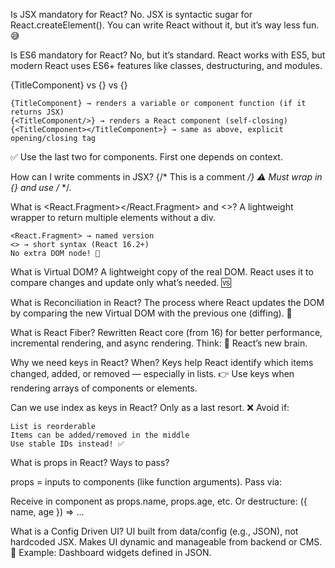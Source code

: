 Is JSX mandatory for React? 
No. JSX is syntactic sugar for React.createElement(). You can write React without it, but it’s way less fun. 😅 
 
Is ES6 mandatory for React? 
No, but it’s standard. React works with ES5, but modern React uses ES6+ features like classes, destructuring, and modules. 
 
{TitleComponent} vs {<TitleComponent/>} vs {<TitleComponent></TitleComponent>} 

    {TitleComponent} → renders a variable or component function (if it returns JSX)  
    {<TitleComponent/>} → renders a React component (self-closing)  
    {<TitleComponent></TitleComponent>} → same as above, explicit opening/closing tag

✅ Use the last two for components. First one depends on context. 
 
How can I write comments in JSX? 
{/* This is a comment */}
⚠️ Must wrap in {} and use /* */. 
 
What is <React.Fragment></React.Fragment> and <>? 
A lightweight wrapper to return multiple elements without a div.   

    <React.Fragment> → named version  
    <> → short syntax (React 16.2+)
    No extra DOM node! 🎉
 
What is Virtual DOM? 
A lightweight copy of the real DOM. React uses it to compare changes and update only what’s needed. 🆚 
 
What is Reconciliation in React? 
The process where React updates the DOM by comparing the new Virtual DOM with the previous one (diffing). 🔄 
 
What is React Fiber? 
Rewritten React core (from 16) for better performance, incremental rendering, and async rendering. Think: 🧠 React’s new brain. 
 
Why we need keys in React? When? 
Keys help React identify which items changed, added, or removed — especially in lists.
👉 Use keys when rendering arrays of components or elements. 
 
Can we use index as keys in React? 
Only as a last resort. ❌ Avoid if:   

    List is reorderable  
    Items can be added/removed in the middle
    Use stable IDs instead! ✅
    
What is props in React? Ways to pass? 

props = inputs to components (like function arguments).
Pass via:   
<User name="John" age={25} isActive={true} />

Receive in component as props.name, props.age, etc.
Or destructure: ({ name, age }) => ... 
 
What is a Config Driven UI? 
UI built from data/config (e.g., JSON), not hardcoded JSX. Makes UI dynamic and manageable from backend or CMS.
🎯 Example: Dashboard widgets defined in JSON. 